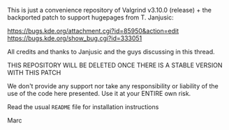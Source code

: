 This is just a convenience repository of Valgrind v3.10.0 (release) + the 
backported patch to support hugepages from T. Janjusic:

https://bugs.kde.org/attachment.cgi?id=85950&action=edit
https://bugs.kde.org/show_bug.cgi?id=333051

All credits and thanks to Janjusic and the guys discussing in this thread.

THIS REPOSITORY WILL BE DELETED ONCE THERE IS A STABLE VERSION WITH THIS PATCH

We don't provide any support nor take any responsibility or liability of the 
use of the code here presented. Use it at your ENTIRE own risk.

Read the usual `README` file for installation instructions

Marc
